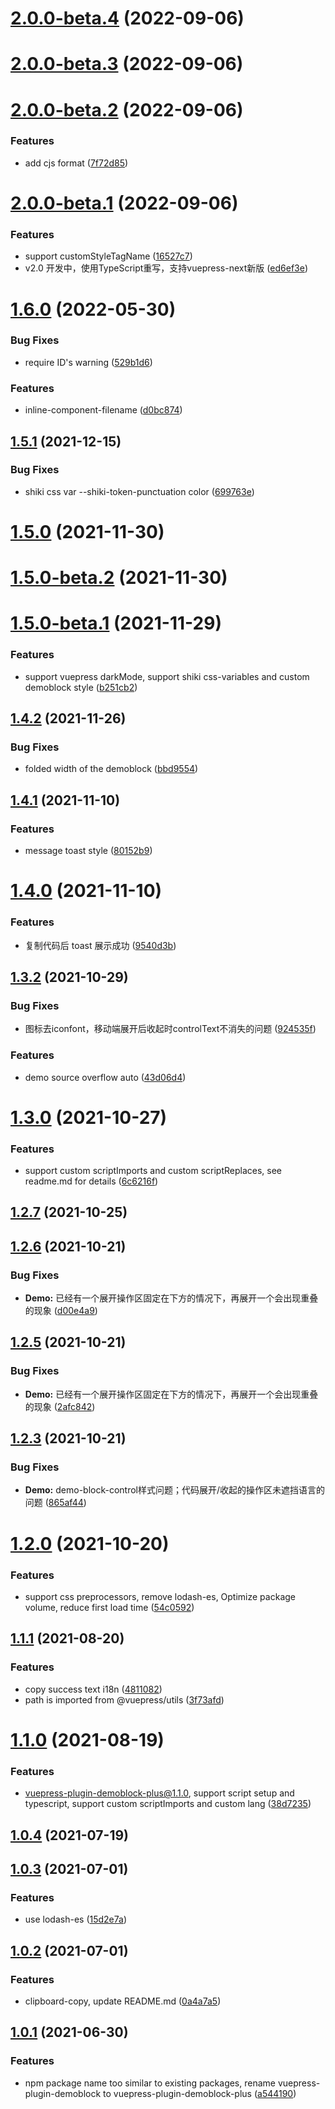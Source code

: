 # [2.0.0-beta.4](https://github.com/xinlei3166/vuepress-plugin-demoblock-plus/compare/v2.0.0-beta.3...v2.0.0-beta.4) (2022-09-06)



# [2.0.0-beta.3](https://github.com/xinlei3166/vuepress-plugin-demoblock-plus/compare/v2.0.0-beta.2...v2.0.0-beta.3) (2022-09-06)



# [2.0.0-beta.2](https://github.com/xinlei3166/vuepress-plugin-demoblock-plus/compare/v2.0.0-beta.1...v2.0.0-beta.2) (2022-09-06)


### Features

* add cjs format ([7f72d85](https://github.com/xinlei3166/vuepress-plugin-demoblock-plus/commit/7f72d85dacd995a59ad2d4f0af90be932c2e2f98))



# [2.0.0-beta.1](https://github.com/xinlei3166/vuepress-plugin-demoblock-plus/compare/v1.6.0...v2.0.0-beta.1) (2022-09-06)


### Features

* support customStyleTagName ([16527c7](https://github.com/xinlei3166/vuepress-plugin-demoblock-plus/commit/16527c797963ca44a21ba6ef4493485936e0f558))
* v2.0 开发中，使用TypeScript重写，支持vuepress-next新版 ([ed6ef3e](https://github.com/xinlei3166/vuepress-plugin-demoblock-plus/commit/ed6ef3e756974aff3f3ba52dcaf3d6605fcf317d))



# [1.6.0](https://github.com/xinlei3166/vuepress-plugin-demoblock-plus/compare/v1.5.1...v1.6.0) (2022-05-30)


### Bug Fixes

* require ID's warning ([529b1d6](https://github.com/xinlei3166/vuepress-plugin-demoblock-plus/commit/529b1d639c88051164cce4f4a2da7ba110218b12))


### Features

* inline-component-filename ([d0bc874](https://github.com/xinlei3166/vuepress-plugin-demoblock-plus/commit/d0bc874879014a6f52858c22b271cd4dc05a9f9f))



## [1.5.1](https://github.com/xinlei3166/vuepress-plugin-demoblock-plus/compare/v1.5.0...v1.5.1) (2021-12-15)


### Bug Fixes

* shiki css var --shiki-token-punctuation color ([699763e](https://github.com/xinlei3166/vuepress-plugin-demoblock-plus/commit/699763e6912b363b943b9deff8eb764071633fd2))



# [1.5.0](https://github.com/xinlei3166/vuepress-plugin-demoblock-plus/compare/v1.5.0-beta.2...v1.5.0) (2021-11-30)



# [1.5.0-beta.2](https://github.com/xinlei3166/vuepress-plugin-demoblock-plus/compare/v1.5.0-beta.1...v1.5.0-beta.2) (2021-11-30)



# [1.5.0-beta.1](https://github.com/xinlei3166/vuepress-plugin-demoblock-plus/compare/v1.4.2...v1.5.0-beta.1) (2021-11-29)


### Features

* support vuepress darkMode, support shiki css-variables and custom demoblock style ([b251cb2](https://github.com/xinlei3166/vuepress-plugin-demoblock-plus/commit/b251cb2d29ee8c4211e3ed244779f001b7956917))



## [1.4.2](https://github.com/xinlei3166/vuepress-plugin-demoblock-plus/compare/v1.4.1...v1.4.2) (2021-11-26)


### Bug Fixes

* folded width of the demoblock ([bbd9554](https://github.com/xinlei3166/vuepress-plugin-demoblock-plus/commit/bbd9554080409295ee0745d650948ce9dc06dd84))



## [1.4.1](https://github.com/xinlei3166/vuepress-plugin-demoblock-plus/compare/v1.4.0...v1.4.1) (2021-11-10)


### Features

* message toast style ([80152b9](https://github.com/xinlei3166/vuepress-plugin-demoblock-plus/commit/80152b92852bab5ecef9d22174324dc486584cd5))



# [1.4.0](https://github.com/xinlei3166/vuepress-plugin-demoblock-plus/compare/v1.3.2...v1.4.0) (2021-11-10)


### Features

* 复制代码后 toast 展示成功 ([9540d3b](https://github.com/xinlei3166/vuepress-plugin-demoblock-plus/commit/9540d3bb5d8b160e3b119f9d3f5faaefd5892eb5))



## [1.3.2](https://github.com/xinlei3166/vuepress-plugin-demoblock-plus/compare/v1.3.0...v1.3.2) (2021-10-29)


### Bug Fixes

* 图标去iconfont，移动端展开后收起时controlText不消失的问题 ([924535f](https://github.com/xinlei3166/vuepress-plugin-demoblock-plus/commit/924535fb9540a8e3a23026107c32ab5267e34bde))


### Features

* demo source overflow auto ([43d06d4](https://github.com/xinlei3166/vuepress-plugin-demoblock-plus/commit/43d06d4c088f141fca1c7991cb3ad90017ba4575))



# [1.3.0](https://github.com/xinlei3166/vuepress-plugin-demoblock-plus/compare/v1.2.7...v1.3.0) (2021-10-27)


### Features

* support custom scriptImports and custom scriptReplaces, see readme.md for details ([6c6216f](https://github.com/xinlei3166/vuepress-plugin-demoblock-plus/commit/6c6216fb71768262c239139c5c39e284a5adfdc3))



## [1.2.7](https://github.com/xinlei3166/vuepress-plugin-demoblock-plus/compare/v1.2.6...v1.2.7) (2021-10-25)



## [1.2.6](https://github.com/xinlei3166/vuepress-plugin-demoblock-plus/compare/v1.2.5...v1.2.6) (2021-10-21)


### Bug Fixes

* **Demo:** 已经有一个展开操作区固定在下方的情况下，再展开一个会出现重叠的现象 ([d00e4a9](https://github.com/xinlei3166/vuepress-plugin-demoblock-plus/commit/d00e4a95094ecde0a0570ed0dfab9b8f09e5713c))



## [1.2.5](https://github.com/xinlei3166/vuepress-plugin-demoblock-plus/compare/v1.2.3...v1.2.5) (2021-10-21)


### Bug Fixes

* **Demo:** 已经有一个展开操作区固定在下方的情况下，再展开一个会出现重叠的现象 ([2afc842](https://github.com/xinlei3166/vuepress-plugin-demoblock-plus/commit/2afc842aa4b19f0e4629e9a64e67146203c93847))



## [1.2.3](https://github.com/xinlei3166/vuepress-plugin-demoblock-plus/compare/v1.2.0...v1.2.3) (2021-10-21)


### Bug Fixes

* **Demo:** demo-block-control样式问题；代码展开/收起的操作区未遮挡语言的问题 ([865af44](https://github.com/xinlei3166/vuepress-plugin-demoblock-plus/commit/865af44fd49fd37de470b4a9dba11438bc73515f))



# [1.2.0](https://github.com/xinlei3166/vuepress-plugin-demoblock-plus/compare/v1.1.1...v1.2.0) (2021-10-20)


### Features

* support css preprocessors, remove lodash-es, Optimize package volume, reduce first load time ([54c0592](https://github.com/xinlei3166/vuepress-plugin-demoblock-plus/commit/54c059222b2993f199aa883101e700de3b61cace))



## [1.1.1](https://github.com/xinlei3166/vuepress-plugin-demoblock-plus/compare/v1.1.0...v1.1.1) (2021-08-20)


### Features

* copy success text i18n ([4811082](https://github.com/xinlei3166/vuepress-plugin-demoblock-plus/commit/4811082a70031ac1154e86be89babdb439378171))
* path is imported from @vuepress/utils ([3f73afd](https://github.com/xinlei3166/vuepress-plugin-demoblock-plus/commit/3f73afdd67ee795352e003784486657dd86e45fb))



# [1.1.0](https://github.com/xinlei3166/vuepress-plugin-demoblock-plus/compare/v1.0.4...v1.1.0) (2021-08-19)


### Features

* vuepress-plugin-demoblock-plus@1.1.0, support script setup and typescript, support custom scriptImports and custom lang ([38d7235](https://github.com/xinlei3166/vuepress-plugin-demoblock-plus/commit/38d7235f810f91e7c8df08cb37738f3b04070bba))



## [1.0.4](https://github.com/xinlei3166/vuepress-plugin-demoblock-plus/compare/v1.0.3...v1.0.4) (2021-07-19)



## [1.0.3](https://github.com/xinlei3166/vuepress-plugin-demoblock-plus/compare/v1.0.2...v1.0.3) (2021-07-01)


### Features

* use lodash-es ([15d2e7a](https://github.com/xinlei3166/vuepress-plugin-demoblock-plus/commit/15d2e7a18705f28727e480dbbc56818903c6a13a))



## [1.0.2](https://github.com/xinlei3166/vuepress-plugin-demoblock-plus/compare/v1.0.1...v1.0.2) (2021-07-01)


### Features

* clipboard-copy, update README.md ([0a4a7a5](https://github.com/xinlei3166/vuepress-plugin-demoblock-plus/commit/0a4a7a59c016f8016b2410c75fa60aef05e3abb8))



## [1.0.1](https://github.com/xinlei3166/vuepress-plugin-demoblock-plus/compare/a5441902890258207b3ba3f10b6533e19c7d38c3...v1.0.1) (2021-06-30)


### Features

* npm package name too similar to existing packages, rename vuepress-plugin-demoblock to vuepress-plugin-demoblock-plus ([a544190](https://github.com/xinlei3166/vuepress-plugin-demoblock-plus/commit/a5441902890258207b3ba3f10b6533e19c7d38c3))



